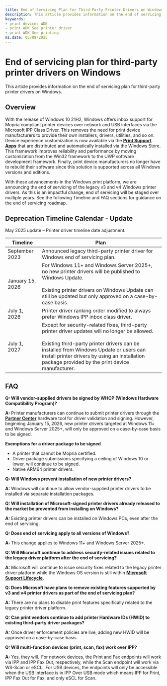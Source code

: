 ```yaml
---
title: End of Servicing Plan for Third-Party Printer Drivers on Windows
description: This article provides information on the end of servicing plan for third-party printer drivers on Windows.
keywords:
- print devices WDK
- print WDK See printer driver
- print WDK See printing
ms.date: 05/09/2025
---
```


# End of servicing plan for third-party printer drivers on Windows

This article provides information on the end of servicing plan for third-party printer drivers on Windows.

## Overview

With the release of Windows 10 21H2, Windows offers inbox support for Mopria compliant printer devices over network and USB interfaces via the Microsoft IPP Class Driver. This removes the need for print device manufacturers to provide their own installers, drivers, utilities, and so on.  Device experience customization is now available via the [**Print Support Apps**](../devapps/print-support-app-design-guide.md) that are distributed and automatically installed via the Windows Store. This framework improves reliability and performance by moving customization from the Win32 framework to the UWP software development framework. Finally, print device manufacturers no longer have to rebuild their software since this solution is supported across all Windows versions and editions.

With these advancements in the Windows print platform, we are announcing the end of servicing of the legacy v3 and v4 Windows printer drivers. As this is an impactful change, end of servicing will be staged over multiple years. See the following Timeline and FAQ sections for guidance on the end of servicing roadmap.  

## Deprecation Timeline Calendar - Update

May 2025 update – Printer driver timeline date adjustment.

| **Timeline** | **Plan** |
|--|--|
| September 2023 | Announced legacy third-party printer driver for Windows end of servicing plan. |
| January 15, 2026 | For Windows 11+ and Windows Server 2025+, no new printer drivers will be published to Windows Update.<br><br>Existing printer drivers on Windows Update can still be updated but only approved on a case-by-case basis. |
| July 1, 2026 | Printer driver ranking order modified to always prefer Windows IPP inbox class driver. |
| July 1, 2027 | Except for security-related fixes, third-party printer driver updates will no longer be allowed.<br><br>Existing third-party printer drivers can be installed from Windows Update or users can install printer drivers by using an installation package provided by the print device manufacturer. |

## FAQ

**Q: Will vendor-supplied drivers be signed by WHCP (Windows Hardware Compatibility Program)?**

**A:** Printer manufacturers can continue to submit printer drivers through the [**Partner Center**](https://partner.microsoft.com/dashboard/home) hardware tool for driver validation and signing. However, beginning January 15, 2026, new printer drivers targeted at Windows 11+ and Windows Server 2025+, will only be approved on a case-by-case basis to be signed.

**Exemptions for a driver package to be signed**

- A printer that cannot be Mopria certified.
- Driver package submissions specifying a ceiling of Windows 10 or lower, will continue to be signed.  
- Native ARM64 printer drivers.

**Q: Will Windows prevent installation of new printer drivers?**

**A:** Windows will continue to allow vendor-supplied printer drivers to be installed via separate installation packages.

**Q: Will installation of Microsoft-signed printer drivers already released to the market be prevented from installing on Windows?**

**A:** Existing printer drivers can be installed on Windows PCs, even after the end of servicing.

**Q: Does end of servicing apply to all versions of Windows?**

**A:** This change applies to Windows 11+ and Windows Server 2025+.

**Q: Will Microsoft continue to address security-related issues related to the legacy driver platform after the end of servicing?**

**A:** Microsoft will continue to issue security fixes related to the legacy printer driver platform while the Windows OS version is still within [**Microsoft Support Lifecycle**](/lifecycle/products/?products=windows).

**Q: Does Microsoft have plans to remove existing features supported by v3 and v4 printer drivers as part of the end of servicing plan?**

**A:** There are no plans to disable print features specifically related to the legacy printer driver platform.

**Q: Can print vendors continue to add printer Hardware IDs (HWID) to existing third-party driver packages?**

**A:** Once driver enforcement policies are live, adding new HWID will be approved on a case-by-case basis.

**Q: Will multi-function devices (print, scan, fax) work over IPP?**

**A:** Yes, they will.  For network devices, the Print and Fax endpoints will work via IPP and IPP Fax Out, respectively, while the Scan endpoint will work via WS-Scan or eSCL.  For USB devices, the endpoints will only be accessible when the USB interface is in IPP Over USB mode which means IPP for Print, IPP Fax Out for Fax, and only eSCL for Scan.
